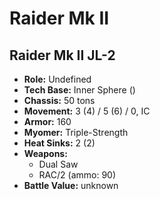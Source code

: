 # Raider Mk II
## Raider Mk II JL-2
- **Role:** Undefined
- **Tech Base:** Inner Sphere ()
- **Chassis:** 50 tons
- **Movement:** 3 (4) / 5 (6) / 0, IC
- **Armor:** 160
- **Myomer:** Triple-Strength
- **Heat Sinks:** 2 (2)
- **Weapons:**
  - Dual Saw
  - RAC/2 (ammo: 90)
- **Battle Value:** unknown

